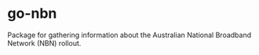 go-nbn
======

Package for gathering information about the Australian National Broadband Network (NBN) rollout.
